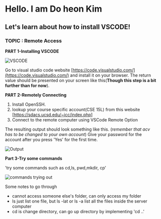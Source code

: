 # Hello. I am Do heon Kim
## Let's learn about how to install VSCODE!

### TOPIC : Remote Access

**PART 1-Installing VSCODE**


![VSCODE](https://user-images.githubusercontent.com/61016872/149587319-e5ae0f5d-7636-4dca-9541-53640c1263cf.png)

Go to visual studio code website [https://code.visualstudio.com/](https://code.visualstudio.com/) and install it on your browser.
The return value should be presented on your screen like this(**Though this step is a bit further than for now**).


**PART 2-Remotely Connecting**

1. Install OpenSSH.
2. lookup your course specific account(CSE 15L) from this website [https://sdacs.ucsd.edu/~icc/index.php]
3. Connect to the remote computer using VSCode Remote Option

The resulting output should look something like this. (*remember that acv has to be changed to your own account*)
Give your password for the account after you press 'Yes' for the first time.


![Output](https://user-images.githubusercontent.com/61016872/149592063-d4e686e9-3b3e-474a-b87a-68065f42d0aa.png)

**Part 3-Try some commands**

'try some commands such as cd,ls, pwd,mkdir, cp'


![commands trying out](https://user-images.githubusercontent.com/61016872/149592942-8b9eaafb-7658-4eab-8d89-610862927f75.png)

Some notes to go through
- cannot access someone else's folder, can only access my folder
-  ls just list one file, but ls -lat or ls -a list all the files inside the server computer
-  cd is change directory, can go up directory by implementing 'cd ..'








